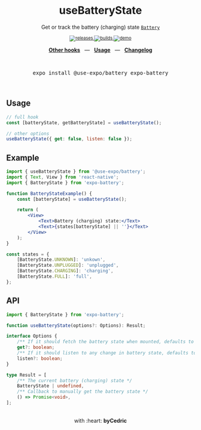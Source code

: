 <div align="center">
    <h1>useBatteryState</h1>
    <p>Get or track the battery (charging) state <a href="https://docs.expo.io/versions/latest/sdk/battery/"><code>Battery</code></a></p>
    <sup>
        <a href="https://github.com/bycedric/use-expo/releases">
            <img src="https://img.shields.io/github/release/byCedric/use-expo/all.svg?style=flat-square" alt="releases" />
        </a>
        <a href="https://github.com/bycedric/use-expo/actions">
            <img src="https://img.shields.io/github/workflow/status/byCedric/use-expo/Packages/master.svg?style=flat-square" alt="builds" />
        </a>
        <a href="https://exp.host/@bycedric/use-expo">
            <img src="https://img.shields.io/badge/demo-expo.io-lightgrey.svg?style=flat-square" alt="demo" />
        </a>
    </sup>
    <br />
    <p align="center">
        <a href="https://github.com/byCedric/use-expo#readme"><b>Other hooks</b></a>
        &nbsp;&nbsp;&mdash;&nbsp;&nbsp;
        <a href="https://github.com/byCedric/use-expo#usage"><b>Usage</b></a>
        &nbsp;&nbsp;&mdash;&nbsp;&nbsp;
        <a href="https://github.com/byCedric/use-expo/blob/master/CHANGELOG.md"><b>Changelog</b></a>
    </p>
    <br />
    <pre>expo install @use-expo/battery expo-battery</pre>
    <br />
</div>

## Usage

```jsx
// full hook
const [batteryState, getBatteryState] = useBatteryState();

// other options
useBatteryState({ get: false, listen: false });
```


## Example

```jsx
import { useBatteryState } from '@use-expo/battery';
import { Text, View } from 'react-native';
import { BatteryState } from 'expo-battery';

function BatteryStateExample() {
    const [batteryState] = useBatteryState();

    return (
        <View>
            <Text>Battery (charging) state:</Text>
            <Text>{states[batteryState] || ''}</Text>
        </View>
    );
}

const states = {
    [BatteryState.UNKNOWN]: 'unkown',
    [BatteryState.UNPLUGGED]: 'unplugged',
    [BatteryState.CHARGING]: 'charging',
    [BatteryState.FULL]: 'full',
};
```


## API

```ts
import { BatteryState } from 'expo-battery';

function useBatteryState(options?: Options): Result;

interface Options {
    /** If it should fetch the battery state when mounted, defaults to `true` */
    get?: boolean;
    /** If it should listen to any change in battery state, defaults to `true` */
    listen?: boolean;
}

type Result = [
    /** The current battery (charging) state */
    BatteryState | undefined,
    /** Callback to manually get the battery state */
    () => Promise<void>,
];
```

<div align="center">
    <br />
    with :heart: <strong>byCedric</strong>
    <br />
</div>
